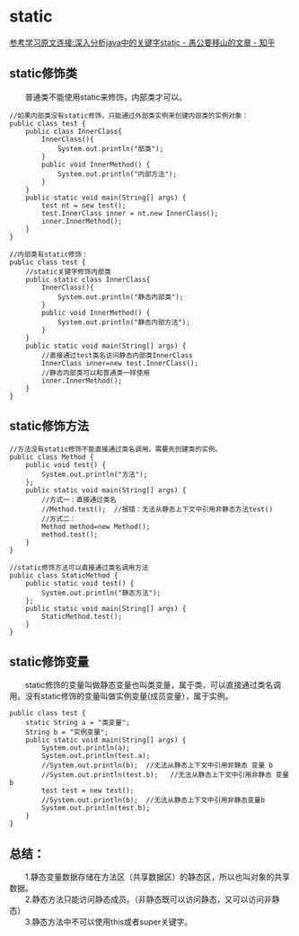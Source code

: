 # static  

[参考学习原文连接:深入分析java中的关键字static - 愚公要移山的文章 - 知乎](https://zhuanlan.zhihu.com/p/70110497)

## static修饰类 

&emsp;&emsp;普通类不能使用static来修饰，内部类才可以。  

```
//如果内部类没有static修饰，只能通过外部类实例来创建内部类的实例对象：
public class test {
    public class InnerClass{
        InnerClass(){
            System.out.println("部类");
        }
        public void InnerMethod() {
            System.out.println("内部方法");
        }
    }
    public static void main(String[] args) {
        test nt = new test();
        test.InnerClass inner = nt.new InnerClass();
        inner.InnerMethod();
    }
}
```
```
//内部类有static修饰：
public class test {
    //static关键字修饰内部类
    public static class InnerClass{
        InnerClass(){
            System.out.println("静态内部类");
        }
        public void InnerMethod() {
            System.out.println("静态内部方法");
        }
    }
    public static void main(String[] args) {
        //直接通过test类名访问静态内部类InnerClass
        InnerClass inner=new test.InnerClass();
        //静态内部类可以和普通类一样使用
        inner.InnerMethod();
    }
}
```

## static修饰方法
```
//方法没有static修饰不能直接通过类名调用，需要先创建类的实例。
public class Method {
    public void test() {
        System.out.println("方法");
    };
    public static void main(String[] args) {
        //方式一：直接通过类名
        //Method.test();  //报错：无法从静态上下文中引用非静态方法test()
        //方式二：
        Method method=new Method();
        method.test();
    }
}
```
```
//static修饰方法可以直接通过类名调用方法
public class StaticMethod {
    public static void test() {
        System.out.println("静态方法");
    };
    public static void main(String[] args) {
        StaticMethod.test();
    }
}
```

## static修饰变量  

&emsp;&emsp;static修饰的变量叫做静态变量也叫类变量，属于类，可以直接通过类名调用。没有static修饰的变量叫做实例变量(成员变量），属于实例。
```
public class test {
    static String a = "类变量";
    String b = "实例变量";
    public static void main(String[] args) {
        System.out.println(a);
        System.out.println(test.a);
        //System.out.println(b);  //无法从静态上下文中引用非静态 变量 b
        //System.out.println(test.b);   //无法从静态上下文中引用非静态 变量 b
        test test = new test();
        //System.out.println(b);  //无法从静态上下文中引用非静态变量b
        System.out.println(test.b);
    }
}
```

## 总结：  
&emsp;&emsp;1.静态变量数据存储在方法区（共享数据区）的静态区，所以也叫对象的共享数据。  
&emsp;&emsp;2.静态方法只能访问静态成员。（非静态既可以访问静态，又可以访问非静态）  
&emsp;&emsp;3.静态方法中不可以使用this或者super关键字。